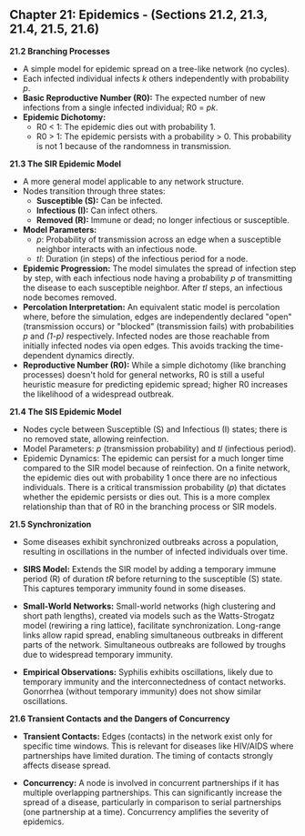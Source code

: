 ## Chapter 21: Epidemics - (Sections 21.2, 21.3, 21.4, 21.5, 21.6)

**21.2 Branching Processes**

- A simple model for epidemic spread on a tree-like network (no cycles).
- Each infected individual infects _k_ others independently with probability _p_.
- **Basic Reproductive Number (R0):** The expected number of new infections from a single infected individual; R0 = _pk_.
- **Epidemic Dichotomy:**
  - R0 < 1: The epidemic dies out with probability 1.
  - R0 > 1: The epidemic persists with a probability > 0. This probability is not 1 because of the randomness in transmission.

**21.3 The SIR Epidemic Model**

- A more general model applicable to any network structure.
- Nodes transition through three states:
  - **Susceptible (S):** Can be infected.
  - **Infectious (I):** Can infect others.
  - **Removed (R):** Immune or dead; no longer infectious or susceptible.
- **Model Parameters:**
  - _p_: Probability of transmission across an edge when a susceptible neighbor interacts with an infectious node.
  - _tI_: Duration (in steps) of the infectious period for a node.
- **Epidemic Progression:** The model simulates the spread of infection step by step, with each infectious node having a probability _p_ of transmitting the disease to each susceptible neighbor. After _tI_ steps, an infectious node becomes removed.
- **Percolation Interpretation:** An equivalent static model is percolation where, before the simulation, edges are independently declared "open" (transmission occurs) or "blocked" (transmission fails) with probabilities _p_ and *(1-*p*)* respectively. Infected nodes are those reachable from initially infected nodes via open edges. This avoids tracking the time-dependent dynamics directly.
- **Reproductive Number (R0):** While a simple dichotomy (like branching processes) doesn't hold for general networks, R0 is still a useful heuristic measure for predicting epidemic spread; higher R0 increases the likelihood of a widespread outbreak.

**21.4 The SIS Epidemic Model**

- Nodes cycle between Susceptible (S) and Infectious (I) states; there is no removed state, allowing reinfection.
- Model Parameters: _p_ (transmission probability) and _tI_ (infectious period).
- Epidemic Dynamics: The epidemic can persist for a much longer time compared to the SIR model because of reinfection. On a finite network, the epidemic dies out with probability 1 once there are no infectious individuals. There is a critical transmission probability (_p_) that dictates whether the epidemic persists or dies out. This is a more complex relationship than that of R0 in the branching process or SIR models.

**21.5 Synchronization**

- Some diseases exhibit synchronized outbreaks across a population, resulting in oscillations in the number of infected individuals over time.

- **SIRS Model:** Extends the SIR model by adding a temporary immune period (R) of duration _tR_ before returning to the susceptible (S) state. This captures temporary immunity found in some diseases.

- **Small-World Networks:** Small-world networks (high clustering and short path lengths), created via models such as the Watts-Strogatz model (rewiring a ring lattice), facilitate synchronization. Long-range links allow rapid spread, enabling simultaneous outbreaks in different parts of the network. Simultaneous outbreaks are followed by troughs due to widespread temporary immunity.

- **Empirical Observations:** Syphilis exhibits oscillations, likely due to temporary immunity and the interconnectedness of contact networks. Gonorrhea (without temporary immunity) does not show similar oscillations.

**21.6 Transient Contacts and the Dangers of Concurrency**

- **Transient Contacts:** Edges (contacts) in the network exist only for specific time windows. This is relevant for diseases like HIV/AIDS where partnerships have limited duration. The timing of contacts strongly affects disease spread.

- **Concurrency:** A node is involved in concurrent partnerships if it has multiple overlapping partnerships. This can significantly increase the spread of a disease, particularly in comparison to serial partnerships (one partnership at a time). Concurrency amplifies the severity of epidemics.
